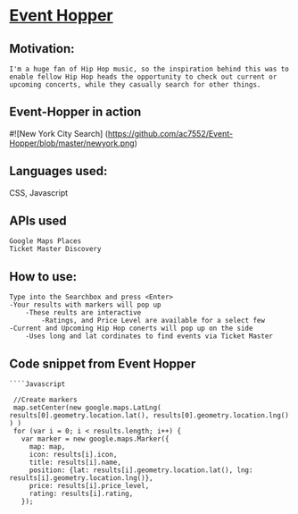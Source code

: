 # [Event Hopper](https://ac7552.github.io/Event-Hopper/)


## Motivation: 
    I'm a huge fan of Hip Hop music, so the inspiration behind this was to enable fellow Hip Hop heads the opportunity to check out current or upcoming concerts, while they casually search for other things.  

## Event-Hopper in action
#![New York City Search] (https://github.com/ac7552/Event-Hopper/blob/master/newyork.png)

## Languages used: 
   CSS, Javascript
   
## APIs used 
	Google Maps Places 
	Ticket Master Discovery

## How to use: 
	Type into the Searchbox and press <Enter> 
	-Your results with markers will pop up
		-These reults are interactive
			-Ratings, and Price Level are available for a select few
	-Current and Upcoming Hip Hop conerts will pop up on the side 
		-Uses long and lat cordinates to find events via Ticket Master
## Code snippet from Event Hopper

	````Javascript 

     //Create markers
     map.setCenter(new google.maps.LatLng( results[0].geometry.location.lat(), results[0].geometry.location.lng() ) )
     for (var i = 0; i < results.length; i++) {
       var marker = new google.maps.Marker({
         map: map,
         icon: results[i].icon,
         title: results[i].name,
         position: {lat: results[i].geometry.location.lat(), lng: results[i].geometry.location.lng()},
         price: results[i].price_level,
         rating: results[i].rating,
       });

```
